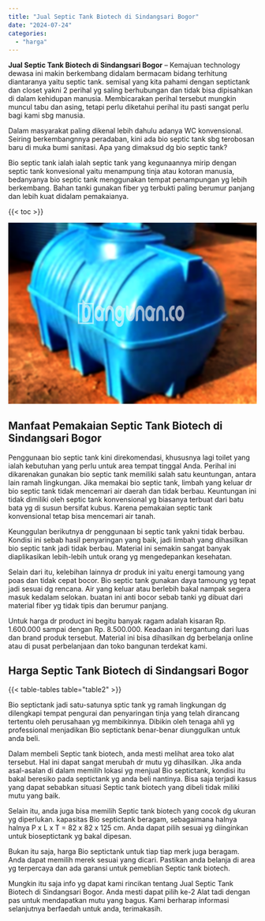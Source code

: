 ```yaml
---
title: "Jual Septic Tank Biotech di Sindangsari Bogor"
date: "2024-07-24"
categories: 
  - "harga"
---
```


**Jual Septic Tank Biotech di Sindangsari Bogor** – Kemajuan technology dewasa ini makin berkembang didalam bermacam bidang terhitung diantaranya yaitu septic tank. semisal yang kita pahami dengan septictank dan closet yakni 2 perihal yg saling berhubungan dan tidak bisa dipisahkan di dalam kehidupan manusia. Membicarakan perihal tersebut mungkin muncul tabu dan asing, tetapi perlu diketahui perihal itu pasti sangat perlu bagi kami sbg manusia.

Dalam masyarakat paling dikenal lebih dahulu adanya WC konvensional. Seiring berkembangnnya peradaban, kini ada bio septic tank sbg terobosan baru di muka bumi sanitasi. Apa yang dimaksud dg bio septic tank?

Bio septic tank ialah ialah septic tank yang kegunaannya mirip dengan septic tank konvesional yaitu menampung tinja atau kotoran manusia, bedanyanya bio septic tank menggunakan tempat penampungan yg lebih berkembang. Bahan tanki gunakan fiber yg terbukti paling berumur panjang dan lebih kuat didalam pemakaianya.

{{< toc >}}

![Jual Septic Tank Biotech di Sindangsari Bogor](/images/jual-bio-septictank-15.png)

## Manfaat Pemakaian Septic Tank Biotech di Sindangsari Bogor

Penggunaan bio septic tank kini direkomendasi, khususnya lagi toilet yang ialah kebutuhan yang perlu untuk area tempat tinggal Anda. Perihal ini dikarenakan gunakan bio septic tank memiliki salah satu keuntungan, antara lain ramah lingkungan. Jika memakai bio septic tank, limbah yang keluar dr bio septic tank tidak mencemari air daerah dan tidak berbau. Keuntungan ini tidak dimiliki oleh septic tank konvensional yg biasanya terbuat dari batu bata yg di susun bersifat kubus. Karena pemakaian septic tank konvensional tetap bisa mencemari air tanah.

Keunggulan berikutnya dr penggunaan bi septic tank yakni tidak berbau. Kondisi ini sebab hasil penyaringan yang baik, jadi limbah yang dihasilkan bio septic tank jadi tidak berbau. Material ini semakin sangat banyak diaplikasikan lebih-lebih untuk orang yg mengedepankan kesehatan.

Selain dari itu, kelebihan lainnya dr produk ini yaitu energi tamoung yang poas dan tidak cepat bocor. Bio septic tank gunakan daya tamoung yg tepat jadi sesuai dg rencana. Air yang keluar atau berlebih bakal nampak segera masuk kedalam selokan. buatan ini anti bocor sebab tanki yg dibuat dari material fiber yg tidak tipis dan berumur panjang.

Untuk harga dr product ini begitu banyak ragam adalah kisaran Rp. 1.600.000 sampai dengan Rp. 8.500.000. Keadaan ini tergantung dari luas dan brand produk tersebut. Material ini bisa dihasilkan dg berbelanja online atau di pusat perbelanjaan dan toko bangunan terdekat kami.

## Harga Septic Tank Biotech di Sindangsari Bogor

{{< table-tables table="table2" >}}

Bio septictank jadi satu-satunya sptic tank yg ramah lingkungan dg dilengkapi tempat pengurai dan penyaringan tinja yang telah dirancang tertentu oleh perusahaan yg membikinnya. Dibikin oleh tenaga ahli yg professional menjadikan Bio septictank benar-benar diunggulkan untuk anda beli.

Dalam membeli Septic tank biotech, anda mesti melihat area toko alat tersebut. Hal ini dapat sangat merubah dr mutu yg dihasilkan. Jika anda asal-asalan di dalam memilih lokasi yg menjual Bio septictank, kondisi itu bakal beresiko pada septictank yg anda beli nantinya. Bisa saja terjadi kasus yang dapat sebabkan situasi Septic tank biotech yang dibeli tidak miliki mutu yang baik.

Selain itu, anda juga bisa memilih Septic tank biotech yang cocok dg ukuran yg diperlukan. kapasitas Bio septictank beragam, sebagaimana halnya halnya P x L x T = 82 x 82 x 125 cm. Anda dapat pilih sesuai yg diinginkan untuk bioseptictank yg bakal dipesan.

Bukan itu saja, harga Bio septictank untuk tiap tiap merk juga beragam. Anda dapat memilih merek sesuai yang dicari. Pastikan anda belanja di area yg terpercaya dan ada garansi untuk pemeblian Septic tank biotech.

Mungkin itu saja info yg dapat kami rincikan tentang Jual Septic Tank Biotech di Sindangsari Bogor. Anda mesti dapat pilih ke-2 Alat tadi dengan pas untuk mendapatkan mutu yang bagus. Kami berharap informasi selanjutnya berfaedah untuk anda, terimakasih.
